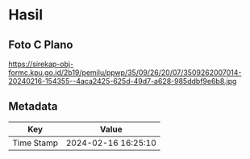 # Hasil

## Foto C Plano

https://sirekap-obj-formc.kpu.go.id/2b19/pemilu/ppwp/35/09/26/20/07/3509262007014-20240216-154355--4aca2425-625d-49d7-a628-985ddbf9e6b8.jpg


## Metadata

| Key        | Value               |
| ---------- | ------------------- |
| Time Stamp | 2024-02-16 16:25:10 |




